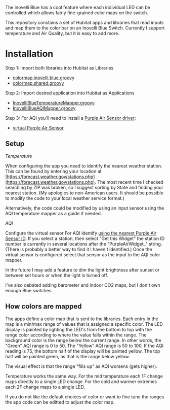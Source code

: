 The inovelli Blue has a cool feature where each individual LED can be controlled which allows fairly fine-grained color maps on the switch. 

This repository constains a set of Hubitat apps and libraries that read inputs and map them to the color bar on an Inovelli Blue Switch.  Currently I support temperature and Air Quality, but it is easy to add more.

Installation
============

Step 1: Import both libraries into Hubitat as Libraries

 * [colormap.inovelli.blue.groovy](colormap.inovelli.blue.groovy)
 * [colormap.shared.groovy](colormap.shared.groovy)

Step 2: Import desired application into Hubitat as Applications

 * [InovelliBlueTemperatureMapper.groovy](InovelliBlueTemperatureMapper.groovy)
 * [InovelliBlueAQIMapper.groovy](InovelliBlueAQIMapper.groovy)

Step 3: For AQI you'll need to install a [Purple Air Sensor driver](https://github.com/pfmiller0/Hubitat/blob/main/PurpleAir%20AQI%20Virtual%20Sensor.groovy):

 * [virtual Purple Air Sensor](https://raw.githubusercontent.com/pfmiller0/Hubitat/main/PurpleAir%20AQI%20Virtual%20Sensor.groovy)

Setup
-----

*Temperature*

 When configuring the app you need to identify the nearest weather station.  This can be found by entering your location at [https://forecast.weather.gov/stations.php](https://forecast.weather.gov/stations.php).  The most recent time I checked searching by ZIP was broken, so I suggest sorting by State and finding your nearest station.  (My apologies to non-American users.  It should be possible to modify the code to your local weather service format.)

 Alternatively, the code could be modified by using an input sensor using the AQI temperature mapper as a guide if needed.

*AQI*

Configure the virtual sensor For AQI identify [using the nearest Purple Air Sensor ID](https://map.purpleair.com/).  If you select a station, then select "Get this Widget" the station ID number is currently in several locations after the "PurpleAirWidget_" string.  (There is probably a better way to find it I haven't identified.)  Once the virtual sensor is configured select that sensor as the input to the AQI color mapper.

In the future I may add a feature to dim the light brightness after sunset or between set hours or when the light is turned off. 

I've also debated adding barometer and indoor CO2 maps, but I don't own enough Blue switches. 

How colors are mapped
---------------------

The apps define a color map that is sent to the libraries.  Each entry in the map is a min/max range of values that is assigned a specific color.  The LED display is painted by lighting the LED's from the bottom to top with the range color according to where the value falls within the range.  The background color is the range below the current range.  In other words, the "Green" AQI range is 0 to 50.  The "Yellow" AQI range is 50 to 100.  If the AQI reading is 75, the bottom half of the display will be painted yellow.  The top half will be painted green, as that is the range below yellow.

The visual effect is that the range "fills up" as AQI worsens (gets higher).

Temperature works the same way.  For the mid temperature each 1F change maps directly to a single LED change.  For the cold and warmer extremes each 2F change maps to a single LED. 

If you do not like the default choices of color or want to fine tune the ranges the app code can be editted to adjust the color map.